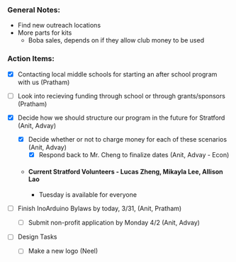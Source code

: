 ### **General Notes**:
- Find new outreach locations
- More parts for kits
	- Boba sales, depends on if they allow club money to be used

### **Action Items:**
- [x] Contacting local middle schools for starting an after school program with us (Pratham) 
- [ ] Look into recieving funding through school or through grants/sponsors (Pratham)

- [x] Decide how we should structure our program in the future for Stratford (Anit, Advay)
	- [x] Decide whether or not to charge money for each of these scenarios (Anit, Advay)
		- [x] Respond back to Mr. Cheng to finalize dates (Anit, Advay - Econ)
	- #### **Current Stratford Volunteers - Lucas Zheng, Mikayla Lee, Allison Lao**
		- Tuesday is available for everyone
- [ ] Finish InoArduino Bylaws by today, 3/31, (Anit, Pratham)
	- [ ] Submit non-profit application by Monday 4/2 (Anit, Advay)

- [ ] Design Tasks
	- [ ] Make a new logo (Neel)
